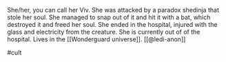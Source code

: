 She/her, you can call her Viv. She was attacked by a paradox shedinja that stole her soul. She managed to snap out of it and hit it with a bat, which destroyed it and freed her soul. She ended in the hospital, injured with the glass and electricity from the creature. She is currently out of of the hospital. Lives in the [[Wonderguard universe]]. [[@ledi-anon]]

#cult 